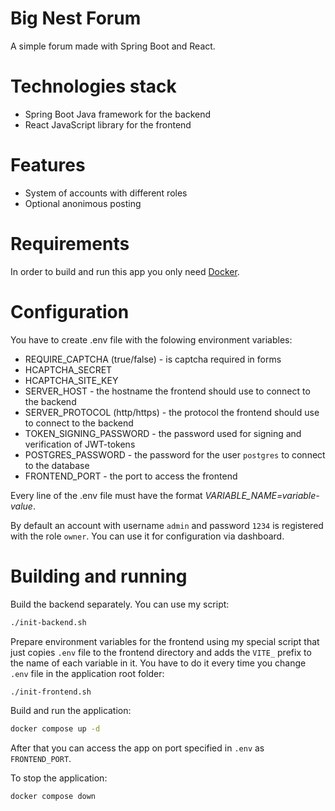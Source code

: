 # Big Nest Forum

A simple forum made with Spring Boot and React.

# Technologies stack

* Spring Boot Java framework for the backend
* React JavaScript library for the frontend

# Features

* System of accounts with different roles 
* Optional anonimous posting

# Requirements

In order to build and run this app you only need [Docker](https://www.docker.com).

# Configuration

You have to create .env file with the folowing environment variables:

* REQUIRE_CAPTCHA (true/false) - is captcha required in forms
* HCAPTCHA_SECRET
* HCAPTCHA_SITE_KEY
* SERVER_HOST - the hostname the frontend should use to connect to the backend
* SERVER_PROTOCOL (http/https) - the protocol the frontend should use to connect to the backend
* TOKEN_SIGNING_PASSWORD - the password used for signing and verification of JWT-tokens
* POSTGRES_PASSWORD - the password for the user `postgres` to connect to the database
* FRONTEND_PORT - the port to access the frontend

Every line of the .env file must have the format *VARIABLE_NAME=variable-value*.

By default an account with username `admin` and password `1234` is registered with the role `owner`. You can use it for configuration via dashboard.

# Building and running

Build the backend separately. You can use my script:

```bash
./init-backend.sh
```

Prepare environment variables for the frontend using my special script that just copies `.env` file to the frontend directory and adds the `VITE_` prefix to the name of each variable in it. You have to do it every time you change `.env` file in the application root folder:

```bash
./init-frontend.sh
```

Build and run the application:

```bash
docker compose up -d
```

After that you can access the app on port specified in `.env` as `FRONTEND_PORT`.

To stop the application:

```bash
docker compose down
```
